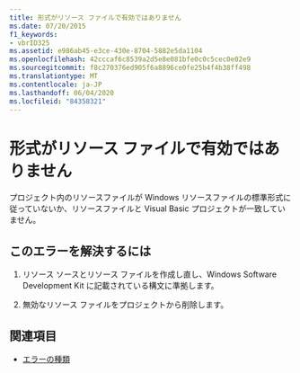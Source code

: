 ```yaml
---
title: 形式がリソース ファイルで有効ではありません
ms.date: 07/20/2015
f1_keywords:
- vbrID325
ms.assetid: e986ab45-e3ce-430e-8704-5882e5da1104
ms.openlocfilehash: 42cccaf6c8539a2d5e8e081bfe0c0c5cec0e02e9
ms.sourcegitcommit: f8c270376ed905f6a8896ce0fe25b4f4b38ff498
ms.translationtype: MT
ms.contentlocale: ja-JP
ms.lasthandoff: 06/04/2020
ms.locfileid: "84358321"
---
```

# <a name="format-not-valid-in-resource-file"></a>形式がリソース ファイルで有効ではありません
プロジェクト内のリソースファイルが Windows リソースファイルの標準形式に従っていないか、リソースファイルと Visual Basic プロジェクトが一致していません。  
  
## <a name="to-correct-this-error"></a>このエラーを解決するには  
  
1. リソース ソースとリソース ファイルを作成し直し、Windows Software Development Kit に記載されている構文に準拠します。  
  
2. 無効なリソース ファイルをプロジェクトから削除します。  
  
## <a name="see-also"></a>関連項目

- [エラーの種類](../programming-guide/language-features/error-types.md)
